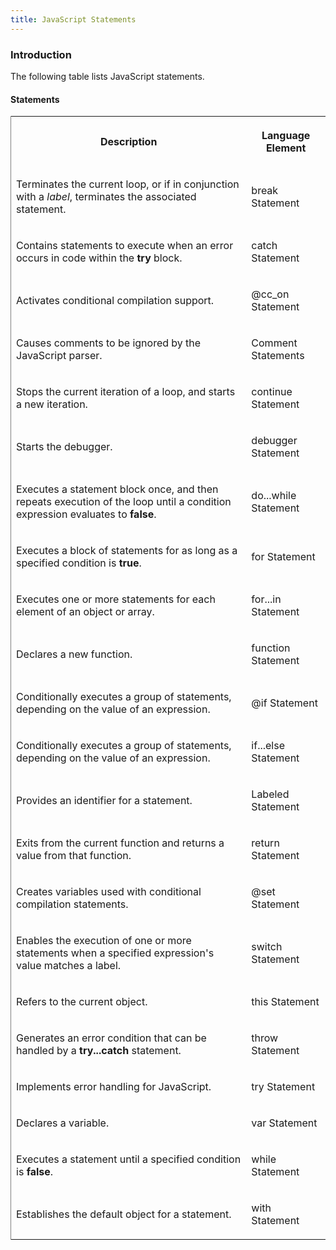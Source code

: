 ```yaml
---
title: JavaScript Statements
---
```


### Introduction 

 The following table lists JavaScript statements.

#### Statements 

<div id="sectionSection0" class="section" name="collapseableSection" style="" expanded="true">
  <div class="caption"></div>
  <div class="tableSection">
    <table width="50%" cellspacing="2" cellpadding="5" frame="lhs">
      <tr>
        <th>
          <p xmlns:util="util">
            Description
          </p>
        </th>
        <th>
          <p xmlns:util="util">
            Language Element
          </p>
        </th>
      </tr>
      <tr>
        <td>
          <p xmlns:util="util">
            Terminates the current loop, or if in conjunction with a <i>label</i>, terminates the associated statement.
          </p>
        </td>
        <td>
          <p xmlns:util="util">
            break Statement
          </p>
        </td>
      </tr>
      <tr>
        <td>
          <p xmlns:util="util">
            Contains statements to execute when an error occurs in code within the <b>try</b> block.
          </p>
        </td>
        <td>
          <p xmlns:util="util">
            catch Statement
          </p>
        </td>
      </tr>
      <tr>
        <td>
          <p xmlns:util="util">
            Activates conditional compilation support.
          </p>
        </td>
        <td>
          <p xmlns:util="util">
            @cc_on Statement
          </p>
        </td>
      </tr>
      <tr>
        <td>
          <p xmlns:util="util">
            Causes comments to be ignored by the JavaScript parser.
          </p>
        </td>
        <td>
          <p xmlns:util="util">
            Comment Statements
          </p>
        </td>
      </tr>
      <tr>
        <td>
          <p xmlns:util="util">
            Stops the current iteration of a loop, and starts a new iteration.
          </p>
        </td>
        <td>
          <p xmlns:util="util">
            continue Statement
          </p>
        </td>
      </tr>
      <tr>
        <td>
          <p xmlns:util="util">
            Starts the debugger.
          </p>
        </td>
        <td>
          <p xmlns:util="util">
            debugger Statement
          </p>
        </td>
      </tr>
      <tr>
        <td>
          <p xmlns:util="util">
            Executes a statement block once, and then repeats execution of the loop until a condition expression evaluates to <b>false</b>.
          </p>
        </td>
        <td>
          <p xmlns:util="util">
            do...while Statement
          </p>
        </td>
      </tr>
      <tr>
        <td>
          <p xmlns:util="util">
            Executes a block of statements for as long as a specified condition is <b>true</b>.
          </p>
        </td>
        <td>
          <p xmlns:util="util">
            for Statement
          </p>
        </td>
      </tr>
      <tr>
        <td>
          <p xmlns:util="util">
            Executes one or more statements for each element of an object or array.
          </p>
        </td>
        <td>
          <p xmlns:util="util">
            for...in Statement
          </p>
        </td>
      </tr>
      <tr>
        <td>
          <p xmlns:util="util">
            Declares a new function.
          </p>
        </td>
        <td>
          <p xmlns:util="util">
            function Statement
          </p>
        </td>
      </tr>
      <tr>
        <td>
          <p xmlns:util="util">
            Conditionally executes a group of statements, depending on the value of an expression.
          </p>
        </td>
        <td>
          <p xmlns:util="util">
            @if Statement
          </p>
        </td>
      </tr>
      <tr>
        <td>
          <p xmlns:util="util">
            Conditionally executes a group of statements, depending on the value of an expression.
          </p>
        </td>
        <td>
          <p xmlns:util="util">
            if...else Statement
          </p>
        </td>
      </tr>
      <tr>
        <td>
          <p xmlns:util="util">
            Provides an identifier for a statement.
          </p>
        </td>
        <td>
          <p xmlns:util="util">
            Labeled Statement
          </p>
        </td>
      </tr>
      <tr>
        <td>
          <p xmlns:util="util">
            Exits from the current function and returns a value from that function.
          </p>
        </td>
        <td>
          <p xmlns:util="util">
            return Statement
          </p>
        </td>
      </tr>
      <tr>
        <td>
          <p xmlns:util="util">
            Creates variables used with conditional compilation statements.
          </p>
        </td>
        <td>
          <p xmlns:util="util">
            @set Statement
          </p>
        </td>
      </tr>
      <tr>
        <td>
          <p xmlns:util="util">
            Enables the execution of one or more statements when a specified expression's value matches a label.
          </p>
        </td>
        <td>
          <p xmlns:util="util">
            switch Statement
          </p>
        </td>
      </tr>
      <tr>
        <td>
          <p xmlns:util="util">
            Refers to the current object.
          </p>
        </td>
        <td>
          <p xmlns:util="util">
            this Statement
          </p>
        </td>
      </tr>
      <tr>
        <td>
          <p xmlns:util="util">
            Generates an error condition that can be handled by a <b>try...catch</b> statement.
          </p>
        </td>
        <td>
          <p xmlns:util="util">
            throw Statement
          </p>
        </td>
      </tr>
      <tr>
        <td>
          <p xmlns:util="util">
            Implements error handling for JavaScript.
          </p>
        </td>
        <td>
          <p xmlns:util="util">
            try Statement
          </p>
        </td>
      </tr>
      <tr>
        <td>
          <p xmlns:util="util">
            Declares a variable.
          </p>
        </td>
        <td>
          <p xmlns:util="util">
            var Statement
          </p>
        </td>
      </tr>
      <tr>
        <td>
          <p xmlns:util="util">
            Executes a statement until a specified condition is <b>false</b>.
          </p>
        </td>
        <td>
          <p xmlns:util="util">
            while Statement
          </p>
        </td>
      </tr>
      <tr>
        <td>
          <p xmlns:util="util">
            Establishes the default object for a statement.
          </p>
        </td>
        <td>
          <p xmlns:util="util">
            with Statement
          </p>
        </td>
      </tr>
    </table>
  </div>
</div>


